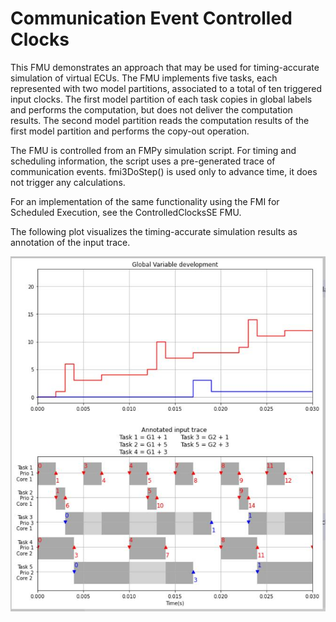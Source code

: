 # Communication Event Controlled Clocks
This FMU demonstrates an approach that may be used for timing-accurate simulation of virtual ECUs.
The FMU implements five tasks, each represented with two model partitions, associated to a total of ten triggered input clocks.
The first model partition of each task copies in global labels and performs the computation, but does not deliver the computation results.
The second model partition reads the computation results of the first model partition and performs the copy-out operation.

The FMU is controlled from an FMPy simulation script.
For timing and scheduling information, the script uses a pre-generated trace of communication events.
fmi3DoStep() is used only to advance time, it does not trigger any calculations.

For an implementation of the same functionality using the FMI for Scheduled Execution, see the ControlledClocksSE FMU.

The following plot visualizes the timing-accurate simulation results as annotation of the input trace.

![alt text](result.png "Reference Output")
